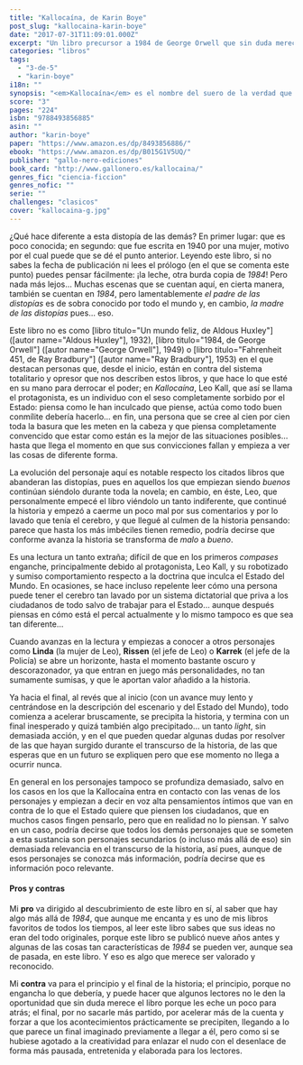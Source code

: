 ```yaml
---
title: "Kallocaína, de Karin Boye"
post_slug: "kallocaina-karin-boye"
date: "2017-07-31T11:09:01.000Z"
excerpt: "Un libro precursor a 1984 de George Orwell que sin duda merece la pena ser leído, y que te permite comprobar como las ideas del autor de este libro no eran del todo propias sino que en parte pudieron basarse en este libro publicado nueve años antes."
categories: "libros"
tags: 
  - "3-de-5"
  - "karin-boye"
i18n: ""
synopsis: "<em>Kallocaína</em> es el nombre del suero de la verdad que el científico Leo Kall ha inventado para garantizar al Estado seguridad y estabilidad, pero la verdad se escapa a la instrumentalización y sus efectos son demoledores: el protagonista asiste horrorizado al surgir gradual de una conciencia individual y autónoma con la que intenta luchar. Escrita en 1940, Kallocaína es una novela antiutópica, en la línea de [libro titulo=\"1984, de George Orwell\"] ([autor name=\"George Orwell\"], 1949) que se publicó unos años más tarde, inspirada en el apogeo del nacionalsocialismo en Alemania. Con la serie de novelas antiutópicas que vieron la luz en la segunda mitad del siglo XX, comparte la visión pesimista de un futuro totalitario y deshumanizado, pero lo que hace de <em>Kallocaína</em> algo único en su género es la concepción de la dictadura como algo inherente a la conciencia individual. Karin Boye describe con lucidez un futuro gris, dominado por un Estado policial que llega a invadir la esfera privada de los ciudadanos suprimiendo toda forma de libertad. Los hombres se han convertido en máquinas cuya función principal es reproducirse, obedecer y no sentir."
score: "3"
pages: "224"
isbn: "9788493856885"
asin: ""
author: "karin-boye"
paper: "https://www.amazon.es/dp/8493856886/"
ebook: "https://www.amazon.es/dp/B015G1V5UQ/"
publisher: "gallo-nero-ediciones"
book_card: "http://www.gallonero.es/kallocaina/"
genres_fic: "ciencia-ficcion"
genres_nofic: ""
serie: ""
challenges: "clasicos"
cover: "kallocaina-g.jpg"
---
```


¿Qué hace diferente a esta distopía de las demás? En primer lugar: que es poco conocida; en segundo: que fue escrita en 1940 por una mujer, motivo por el cual puede que se dé el punto anterior. Leyendo este libro, si no sabes la fecha de publicación ni lees el prólogo (en el que se comenta este punto) puedes pensar fácilmente: ¡la leche, otra burda copia de _1984_! Pero nada más lejos… Muchas escenas que se cuentan aquí, en cierta manera, también se cuentan en _1984_, pero lamentablemente _el padre de las distopías_ es de sobra conocido por todo el mundo y, en cambio, _la madre de las distopías_ pues… eso.

Este libro no es como \[libro titulo="Un mundo feliz, de Aldous Huxley"\] (\[autor name="Aldous Huxley"\], 1932), \[libro titulo="1984, de George Orwell"\] (\[autor name="George Orwell"\], 1949) o \[libro titulo="Fahrenheit 451, de Ray Bradbury"\] (\[autor name="Ray Bradbury"\], 1953) en el que destacan personas que, desde el inicio, están en contra del sistema totalitario y opresor que nos describen estos libros, y que hace lo que esté en su mano para derrocar el poder; en _Kallocaína_, Leo Kall, que así se llama el protagonista, es un individuo con el seso completamente sorbido por el Estado: piensa como le han inculcado que piense, actúa como todo buen conmílite debería hacerlo… en fin, una persona que se cree al cien por cien toda la basura que les meten en la cabeza y que piensa completamente convencido que estar como están es la mejor de las situaciones posibles… hasta que llega el momento en que sus convicciones fallan y empieza a ver las cosas de diferente forma.

La evolución del personaje aquí es notable respecto los citados libros que abanderan las distopías, pues en aquellos los que empiezan siendo _buenos_ continúan siéndolo durante toda la novela; en cambio, en éste, Leo, que personalmente empecé el libro viéndolo un tanto indiferente, que continué la historia y empezó a caerme un poco mal por sus comentarios y por lo lavado que tenía el cerebro, y que llegué al culmen de la historia pensando: parece que hasta los más imbéciles tienen remedio, podría decirse que conforme avanza la historia se transforma de _malo_ a _bueno_.

Es una lectura un tanto extraña; difícil de que en los primeros _compases_ enganche, principalmente debido al protagonista, Leo Kall, y su robotizado y sumiso comportamiento respecto a la doctrina que inculca el Estado del Mundo. En ocasiones, se hace incluso repelente leer cómo una persona puede tener el cerebro tan lavado por un sistema dictatorial que priva a los ciudadanos de todo salvo de trabajar para el Estado… aunque después piensas en cómo está el percal actualmente y lo mismo tampoco es que sea tan diferente…

Cuando avanzas en la lectura y empiezas a conocer a otros personajes como **Linda** (la mujer de Leo), **Rissen** (el jefe de Leo) o **Karrek** (el jefe de la Policía) se abre un horizonte, hasta el momento bastante oscuro y descorazonador, ya que entran en juego más personalidades, no tan sumamente sumisas, y que le aportan valor añadido a la historia.

Ya hacia el final, al revés que al inicio (con un avance muy lento y centrándose en la descripción del escenario y del Estado del Mundo), todo comienza a acelerar bruscamente, se precipita la historia, y termina con un final inesperado y quizá también algo precipitado… un tanto _light_, sin demasiada acción, y en el que pueden quedar algunas dudas por resolver de las que hayan surgido durante el transcurso de la historia, de las que esperas que en un futuro se expliquen pero que ese momento no llega a ocurrir nunca.

En general en los personajes tampoco se profundiza demasiado, salvo en los casos en los que la Kallocaína entra en contacto con las venas de los personajes y empiezan a decir en voz alta pensamientos íntimos que van en contra de lo que el Estado quiere que piensen los ciudadanos, que en muchos casos fingen pensarlo, pero que en realidad no lo piensan. Y salvo en un caso, podría decirse que todos los demás personajes que se someten a esta sustancia son personajes secundarios (o incluso más allá de eso) sin demasiada relevancia en el transcurso de la historia, así pues, aunque de esos personajes se conozca más información, podría decirse que es información poco relevante.

#### Pros y contras

Mi **pro** va dirigido al descubrimiento de este libro en sí, al saber que hay algo más allá de _1984_, que aunque me encanta y es uno de mis libros favoritos de todos los tiempos, al leer este libro sabes que sus ideas no eran del todo originales, porque este libro se publicó nueve años antes y algunas de las cosas tan características de _1984_ se pueden ver, aunque sea de pasada, en este libro. Y eso es algo que merece ser valorado y reconocido.

Mi **contra** va para el principio y el final de la historia; el principio, porque no engancha lo que debería, y puede hacer que algunos lectores no le den la oportunidad que sin duda merece el libro porque les eche un poco para atrás; el final, por no sacarle más partido, por acelerar más de la cuenta y forzar a que los acontecimientos prácticamente se precipiten, llegando a lo que parece un final imaginado previamente a llegar a él, pero como si se hubiese agotado a la creatividad para enlazar el nudo con el desenlace de forma más pausada, entretenida y elaborada para los lectores.
